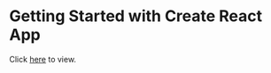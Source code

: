 # Getting Started with Create React App

Click [here](https://marcoschalet.github.io/logic-calculator/) to view.
